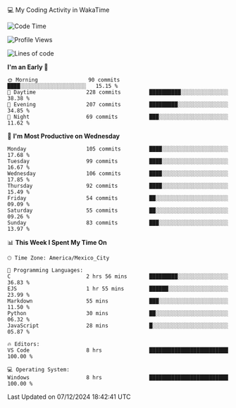 💻 My Coding Activity in WakaTime
<!--START_SECTION:waka-->
![Code Time](http://img.shields.io/badge/Code%20Time-132%20hrs%204%20mins-blue)

![Profile Views](http://img.shields.io/badge/Profile%20Views-5-blue)

![Lines of code](https://img.shields.io/badge/From%20Hello%20World%20I%27ve%20Written-1.8%20million%20lines%20of%20code-blue)

**I'm an Early 🐤** 

```text
🌞 Morning                90 commits          ████░░░░░░░░░░░░░░░░░░░░░   15.15 % 
🌆 Daytime                228 commits         ██████████░░░░░░░░░░░░░░░   38.38 % 
🌃 Evening                207 commits         █████████░░░░░░░░░░░░░░░░   34.85 % 
🌙 Night                  69 commits          ███░░░░░░░░░░░░░░░░░░░░░░   11.62 % 
```
📅 **I'm Most Productive on Wednesday** 

```text
Monday                   105 commits         ████░░░░░░░░░░░░░░░░░░░░░   17.68 % 
Tuesday                  99 commits          ████░░░░░░░░░░░░░░░░░░░░░   16.67 % 
Wednesday                106 commits         ████░░░░░░░░░░░░░░░░░░░░░   17.85 % 
Thursday                 92 commits          ████░░░░░░░░░░░░░░░░░░░░░   15.49 % 
Friday                   54 commits          ██░░░░░░░░░░░░░░░░░░░░░░░   09.09 % 
Saturday                 55 commits          ██░░░░░░░░░░░░░░░░░░░░░░░   09.26 % 
Sunday                   83 commits          ███░░░░░░░░░░░░░░░░░░░░░░   13.97 % 
```


📊 **This Week I Spent My Time On** 

```text
🕑︎ Time Zone: America/Mexico_City

💬 Programming Languages: 
C                        2 hrs 56 mins       █████████░░░░░░░░░░░░░░░░   36.83 % 
EJS                      1 hr 55 mins        ██████░░░░░░░░░░░░░░░░░░░   23.99 % 
Markdown                 55 mins             ███░░░░░░░░░░░░░░░░░░░░░░   11.50 % 
Python                   30 mins             ██░░░░░░░░░░░░░░░░░░░░░░░   06.32 % 
JavaScript               28 mins             █░░░░░░░░░░░░░░░░░░░░░░░░   05.87 % 

🔥 Editors: 
VS Code                  8 hrs               █████████████████████████   100.00 % 

💻 Operating System: 
Windows                  8 hrs               █████████████████████████   100.00 % 
```


 Last Updated on 07/12/2024 18:42:41 UTC
<!--END_SECTION:waka-->
